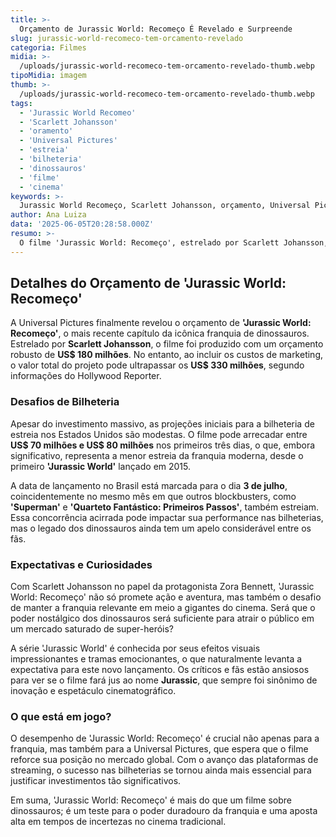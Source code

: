 ```yaml
---
title: >-
  Orçamento de Jurassic World: Recomeço É Revelado e Surpreende
slug: jurassic-world-recomeco-tem-orcamento-revelado
categoria: Filmes
midia: >-
  /uploads/jurassic-world-recomeco-tem-orcamento-revelado-thumb.webp
tipoMidia: imagem
thumb: >-
  /uploads/jurassic-world-recomeco-tem-orcamento-revelado-thumb.webp
tags:
  - 'Jurassic World Recomeo'
  - 'Scarlett Johansson'
  - 'oramento'
  - 'Universal Pictures'
  - 'estreia'
  - 'bilheteria'
  - 'dinossauros'
  - 'filme'
  - 'cinema'
keywords: >-
  Jurassic World Recomeço, Scarlett Johansson, orçamento, Universal Pictures, estreia, bilheteria, dinossauros, filme, cinema
author: Ana Luiza
data: '2025-06-05T20:28:58.000Z'
resumo: >-
  O filme 'Jurassic World: Recomeço', estrelado por Scarlett Johansson, teve seu orçamento revelado, levantando expectativas e preocupações sobre seu desempenho nas bilheterias. Com uma estreia cercada de grandes concorrentes, o longa promete agitar os cinemas em julho.
---
```


## Detalhes do Orçamento de 'Jurassic World: Recomeço'

A Universal Pictures finalmente revelou o orçamento de **'Jurassic World: Recomeço'**, o mais recente capítulo da icônica franquia de dinossauros. Estrelado por **Scarlett Johansson**, o filme foi produzido com um orçamento robusto de **US$ 180 milhões**. No entanto, ao incluir os custos de marketing, o valor total do projeto pode ultrapassar os **US$ 330 milhões**, segundo informações do Hollywood Reporter.

### Desafios de Bilheteria

Apesar do investimento massivo, as projeções iniciais para a bilheteria de estreia nos Estados Unidos são modestas. O filme pode arrecadar entre **US$ 70 milhões e US$ 80 milhões** nos primeiros três dias, o que, embora significativo, representa a menor estreia da franquia moderna, desde o primeiro **'Jurassic World'** lançado em 2015.

A data de lançamento no Brasil está marcada para o dia **3 de julho**, coincidentemente no mesmo mês em que outros blockbusters, como **'Superman'** e **'Quarteto Fantástico: Primeiros Passos'**, também estreiam. Essa concorrência acirrada pode impactar sua performance nas bilheterias, mas o legado dos dinossauros ainda tem um apelo considerável entre os fãs.

### Expectativas e Curiosidades

Com Scarlett Johansson no papel da protagonista Zora Bennett, 'Jurassic World: Recomeço' não só promete ação e aventura, mas também o desafio de manter a franquia relevante em meio a gigantes do cinema. Será que o poder nostálgico dos dinossauros será suficiente para atrair o público em um mercado saturado de super-heróis?

A série 'Jurassic World' é conhecida por seus efeitos visuais impressionantes e tramas emocionantes, o que naturalmente levanta a expectativa para este novo lançamento. Os críticos e fãs estão ansiosos para ver se o filme fará jus ao nome **Jurassic**, que sempre foi sinônimo de inovação e espetáculo cinematográfico.

### O que está em jogo?

O desempenho de 'Jurassic World: Recomeço' é crucial não apenas para a franquia, mas também para a Universal Pictures, que espera que o filme reforce sua posição no mercado global. Com o avanço das plataformas de streaming, o sucesso nas bilheterias se tornou ainda mais essencial para justificar investimentos tão significativos.

Em suma, 'Jurassic World: Recomeço' é mais do que um filme sobre dinossauros; é um teste para o poder duradouro da franquia e uma aposta alta em tempos de incertezas no cinema tradicional.
